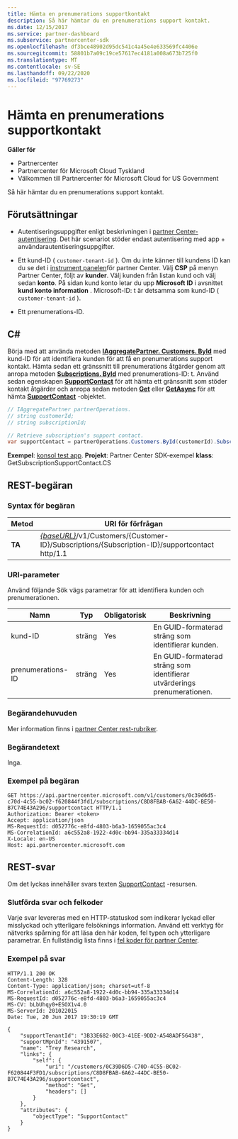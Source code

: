 ```yaml
---
title: Hämta en prenumerations supportkontakt
description: Så här hämtar du en prenumerations support kontakt.
ms.date: 12/15/2017
ms.service: partner-dashboard
ms.subservice: partnercenter-sdk
ms.openlocfilehash: df3bce48902d95dc541c4a45e4e633569fc4406e
ms.sourcegitcommit: 58801b7a09c19ce57617ec4181a008a673b725f0
ms.translationtype: MT
ms.contentlocale: sv-SE
ms.lasthandoff: 09/22/2020
ms.locfileid: "97769273"
---
```

# <a name="get-a-subscriptions-support-contact"></a>Hämta en prenumerations supportkontakt

**Gäller för**

- Partnercenter
- Partnercenter för Microsoft Cloud Tyskland
- Välkommen till Partnercenter för Microsoft Cloud for US Government

Så här hämtar du en prenumerations support kontakt.

## <a name="prerequisites"></a>Förutsättningar

- Autentiseringsuppgifter enligt beskrivningen i [partner Center-autentisering](partner-center-authentication.md). Det här scenariot stöder endast autentisering med app + användarautentiseringsuppgifter.

- Ett kund-ID ( `customer-tenant-id` ). Om du inte känner till kundens ID kan du se det i [instrument panelen](https://partner.microsoft.com/dashboard)för partner Center. Välj **CSP** på menyn Partner Center, följt av **kunder**. Välj kunden från listan kund och välj sedan **konto**. På sidan kund konto letar du upp **Microsoft ID** i avsnittet **kund konto information** . Microsoft-ID: t är detsamma som kund-ID ( `customer-tenant-id` ).

- Ett prenumerations-ID.

## <a name="c"></a>C\#

Börja med att använda metoden [**IAggregatePartner. Customers. ById**](/dotnet/api/microsoft.store.partnercenter.customers.icustomercollection.byid) med kund-ID för att identifiera kunden för att få en prenumerations support kontakt. Hämta sedan ett gränssnitt till prenumerations åtgärder genom att anropa metoden [**Subscriptions. ById**](/dotnet/api/microsoft.store.partnercenter.customerusers.icustomerusercollection.byid) med prenumerations-ID: t. Använd sedan egenskapen [**SupportContact**](/dotnet/api/microsoft.store.partnercenter.subscriptions.isubscription.supportcontact) för att hämta ett gränssnitt som stöder kontakt åtgärder och anropa sedan metoden [**Get**](/dotnet/api/microsoft.store.partnercenter.subscriptions.isubscriptionconversioncollection.get) eller [**GetAsync**](/dotnet/api/microsoft.store.partnercenter.subscriptions.isubscriptionconversioncollection.getasync) för att hämta [**SupportContact**](/dotnet/api/microsoft.store.partnercenter.models.subscriptions.supportcontact) -objektet.

``` csharp
// IAggregatePartner partnerOperations.
// string customerId;
// string subscriptionId;

// Retrieve subscription's support contact.
var supportContact = partnerOperations.Customers.ById(customerId).Subscriptions.ById(subscriptionId).SupportContact.Get();
```

**Exempel**: [konsol test app](console-test-app.md). **Projekt**: Partner Center SDK-exempel **klass**: GetSubscriptionSupportContact.CS

## <a name="rest-request"></a>REST-begäran

### <a name="request-syntax"></a>Syntax för begäran

| Metod  | URI för förfrågan                                                                                                                    |
|---------|--------------------------------------------------------------------------------------------------------------------------------|
| **TA** | [*{baseURL}*](partner-center-rest-urls.md)/v1/Customers/{Customer-ID}/Subscriptions/{Subscription-ID}/supportcontact http/1.1 |

### <a name="uri-parameter"></a>URI-parameter

Använd följande Sök vägs parametrar för att identifiera kunden och prenumerationen.

| Namn            | Typ   | Obligatorisk | Beskrivning                                                     |
|-----------------|--------|----------|-----------------------------------------------------------------|
| kund-ID     | sträng | Yes      | En GUID-formaterad sträng som identifierar kunden.           |
| prenumerations-ID | sträng | Yes      | En GUID-formaterad sträng som identifierar utvärderings prenumerationen. |

### <a name="request-headers"></a>Begärandehuvuden

Mer information finns i [partner Center rest-rubriker](headers.md).

### <a name="request-body"></a>Begärandetext

Inga.

### <a name="request-example"></a>Exempel på begäran

```http
GET https://api.partnercenter.microsoft.com/v1/customers/0c39d6d5-c70d-4c55-bc02-f620844f3fd1/subscriptions/C8D8FBAB-6A62-44DC-BE50-B7C74E43A296/supportcontact HTTP/1.1
Authorization: Bearer <token>
Accept: application/json
MS-RequestId: d052776c-e8fd-4803-b6a3-1659055ac3c4
MS-CorrelationId: a6c552a8-1922-4d0c-bb94-335a33334d14
X-Locale: en-US
Host: api.partnercenter.microsoft.com
```

## <a name="rest-response"></a>REST-svar

Om det lyckas innehåller svars texten [SupportContact](subscription-resources.md#supportcontact) -resursen.

### <a name="response-success-and-error-codes"></a>Slutförda svar och felkoder

Varje svar levereras med en HTTP-statuskod som indikerar lyckad eller misslyckad och ytterligare felsöknings information. Använd ett verktyg för nätverks spårning för att läsa den här koden, fel typen och ytterligare parametrar. En fullständig lista finns i [fel koder för partner Center](error-codes.md).

### <a name="response-example"></a>Exempel på svar

```http
HTTP/1.1 200 OK
Content-Length: 328
Content-Type: application/json; charset=utf-8
MS-CorrelationId: a6c552a8-1922-4d0c-bb94-335a33334d14
MS-RequestId: d052776c-e8fd-4803-b6a3-1659055ac3c4
MS-CV: bLbUhqy0+ESOX1v4.0
MS-ServerId: 201022015
Date: Tue, 20 Jun 2017 19:30:19 GMT

{
    "supportTenantId": "3B33E682-00C3-41EE-9DD2-A548ADF56438",
    "supportMpnId": "4391507",
    "name": "Trey Research",
    "links": {
        "self": {
            "uri": "/customers/0C39D6D5-C70D-4C55-BC02-F620844F3FD1/subscriptions/C8D8FBAB-6A62-44DC-BE50-B7C74E43A296/supportcontact",
            "method": "Get",
            "headers": []
        }
    },
    "attributes": {
        "objectType": "SupportContact"
    }
}
```
